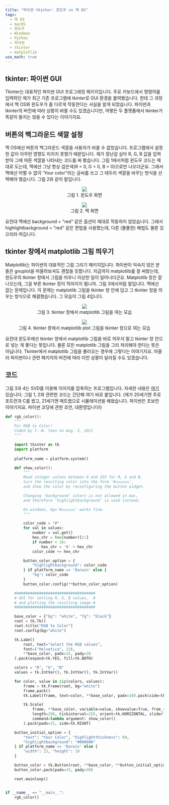 ```yaml
---
title: "파이썬 tkinter: 윈도우 vs 맥 OS"
tags:
  - 맥 OS
  - macOS
  - 윈도우
  - Windows
  - Python
  - 파이썬
  - tkinter
  - matplotlib
use_math: true
---
```


## tkinter: 파이썬 GUI

Tkinter는 대표적인 파이썬 GUI 프로그래밍 패키지입니다. 주로 키보드에서 명령어를 입력하던 제가 최근 기존 프로그램에 tkinter로 GUI 환경을 붙여봤습니다. 한데 그 과정에서 맥 OS와 윈도우가 좀 다르게 작동한다는 사실을 알게 되었습니다. 파이썬과 tkinter의 버전에 따라 상황이 바뀔 수도 있겠습니다만, 어떻든 두 플랫폼에서 tkinter가 똑같이 돌지는 않을 수 있다는 이야기지요.

## 버튼의 백그라운드 색깔 설정

맥 OS에선 버튼의 백그라운드 색깔을 사용자가 바꿀 수 없었습니다. 프로그램에서 설정한 값이 아무런 영향도 미치지 못했기 때문입니다. 제가 장난감 삼아 R, G, B 값을 입력받아 그에 따른 색깔을 나타내는 코드를 짜 봤습니다. 그림 1에서처럼 윈도우 코드는 제대로 도는데, 맥에선 그냥 항상 검은색(R = 0, G = 0, B = 0)으로만 나오더군요. 그래서 맥에선 어쩔 수 없이 'Your color"라는 글씨를 쓰고 그 테두리 색깔을 바꾸는 방식을 선택해야 했습니다. 그림 2와 같이 말입니다.

<center><figure>
    <img src="https://twy80.github.io/assets/images/rgb2color_win.jpg">    
    <figcaption>그림 1. 윈도우 화면</figcaption>
</figure></center>

<center><figure>
    <img src="https://twy80.github.io/assets/images/rgb2color_mac.png">    
    <figcaption>그림 2. 맥 화면</figcaption>
</figure></center>

요컨대 맥에선 background = "red" 같은 옵션이 제대로 작동하지 않았습니다. 그래서 highlightbackground = "red" 같은 편법을 사용했는데, 다른 (똘똘한) 해법도 물론 있으리라 여깁니다.  

## tkinter 창에서 matplotlib 그림 띄우기

Matplotlib는 파이썬의 대표적인 그림 그리기 패키지입니다. 파이썬이 익숙지 않은 분들은 gnuplot을 떠올려보셔도 괜찮을 듯합니다. 지금까지 matplotlib를 잘 써왔는데, 윈도우의 tkinter 창에서 그림을 띄우니 이상한 일이 일어나더군요. Matplotlib 창은 잘 나오는데, 그걸 부른 tkinter 창이 작아지지 뭡니까. 그림 3에서처럼 말입니다. 맥에선 없는 문제입니다. 이 문제는 matplotlib 그림을 tkinter 창 안에 담고 그 tkinter 창을 띄우는 방식으로 해결했습니다. 그 모습이 그림 4입니다.

<center><figure>
    <img src="https://twy80.github.io/assets/images/svd_image_plot_tk.gif">    
    <figcaption>그림 3. tkinter 창에서 matplotlib 그림을 여는 모습</figcaption>
</figure></center>

<center><figure>
    <img src="https://twy80.github.io/assets/images/svd_image_plot_tk_mod.gif">    
    <figcaption>그림 4. tkinter 창에서 matplotlib plot 그림을 tkinter 창으로 여는 모습</figcaption>
</figure></center>

요컨대 윈도우에선 tkinter 창에서 matplotlib 그림을 바로 띄우지 말고 tkinter 창 안으로 넣는 게 좋다는 뜻입니다. 물론 모든 matplotlib 그림을 그리 처리해야 한다는 뜻은 아닙니다. Tkinter에서 matplotlib 그림을 불러오는 경우에 그렇다는 이야기지요. 아울러 파이썬이나 관련 패키지의 버전에 따라 이런 상황이 달라질 수도 있겠습니다.

## 코드 ##

그림 3과 4는 SVD를 이용해 이미지를 압축하는 프로그램입니다. 자세한 내용은 [여기](https://github.com/twy80/svd_image) 있습니다. 그림 1, 2와 관련한 코드는 간단해 여기 바로 붙입니다. (제가 20세기엔 주로 포트란과 C를 썼고, 21세기엔 매트랩으로 시뮬레이션을 해왔습니다. 파이썬은 초보란 이야기지요. 파이썬 코딩에 관한 조언, 대환영입니다!)

```python
def rgb_color():
    """
    For RGB to Color!
    Coded by T.-W. Yoon on Aug. 3, 2021
    """

    import tkinter as tk
    import platform
    
    platform_name = platform.system()

    def show_color():
        """
        Read integer values between 0 and 255 for R, G and B,
        turn the resulting color into the form '#◻︎◻︎◻︎◻︎◻︎◻︎',
        and show the color by reconfiguring the button widget.

        Changing 'background' colors is not allowed in mac,
        and therefore 'highlightbackground' is used instead.

        On windows, bg='#◻︎◻︎◻︎◻︎◻︎◻︎' works fine.
        """

        color_code = "#"
        for val in values:
            number = val.get()
            hex_chr = hex(number)[2:]
            if number < 16:
                hex_chr = '0' + hex_chr
            color_code += hex_chr

        button_color_option = {
            "highlightbackground": color_code
        } if platform_name == 'Darwin' else {
            "bg": color_code
        }
        button_color.config(**button_color_option)

    ####################################
    # GUI for setting R, G, B values,  #
    # and plotting the resulting image #
    ####################################

    base_color = {"bg": "white", "fg": "black"}
    root = tk.Tk()
    root.title("RGB to Color")
    root.config(bg="white")

    tk.Label(
        root, text="Select the RGB values",
        font=("Helvetica", 13),
        **base_color, padx=15, pady=20
    ).pack(expand=tk.YES, fill=tk.BOTH)

    colors = "R", "G", "B"
    values = tk.IntVar(), tk.IntVar(), tk.IntVar()

    for color, value in zip(colors, values):
        frame = tk.Frame(root, bg="white")
        frame.pack()
        tk.Label(frame, text=color, **base_color, padx=10).pack(side=tk.LEFT)

        tk.Scale(
            frame, **base_color, variable=value, showvalue=True, from_=0, to=255,
            length=290, tickinterval=255, orient=tk.HORIZONTAL, sliderlength=15,
            command=lambda argument: show_color()
        ).pack(padx=15, side=tk.RIGHT)

    button_initial_option = {
        "text": "Your Color", "highlightthickness": 60,
        "highlightbackground": "#000000"
    } if platform_name == 'Darwin' else {
        "width": 22, "height": 10
    }

    button_color = tk.Button(root, **base_color, **button_initial_option)
    button_color.pack(padx=15, pady=30)

    root.mainloop()


if __name__ == "__main__":
    rgb_color()
```